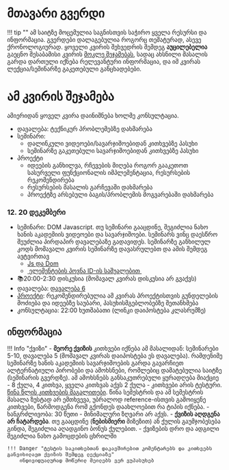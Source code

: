 # მთავარი გვერდი
!!! tip ""
	ამ საიტზე მოცემულია საგნისთვის საჭირო ყველა რესურსი და ინფორმაცია. გვერდები დალაგებულია როგორც თემატურად, ასევე ქრონოლოგიურად. 
	ყოველი კვირის შეხვედრის შემდეგ **აუცილებელია** გაეცნო შესაბამისი კვირის [მოკლე შეჯამებას](/22f/00_review), სადაც ახსნილი მასალის გარდა დართული იქნება რელევანტური ინფორმაცია, და იმ კვირას ლექცია/სემინარზე გაკეთებული განცხადებები. 

# ამ კვირის შეჯამება
ამიერიდან ყოველ კვირა დაინიშნება ხოლმე კონსულტაცია. 
- დავალება: ტექნიკურ პრობლემებზე დახმარება
- სემინარი: 
	- დალინკული ვიდეოები/სავარჯიშოებიდან კითხვებზე პასუხი
	- სემინარზე გაკეთებული სავარჯიშოებიდან კითხვებზე პასუხი
- პროექტი
	- იდეების განხილვა, რჩევების მიღება როგორ გააკეთოთ სასურველი ფუნქციონალის იმპლემენტაცია, რესურსების რეკომენდირება
	- რესურსების მასალის გარჩევაში დახმარება
	- პროექტზე არსებული ბაგის/პრობლემის მოგვარებაში დახმარება

### 12. 20 დეკემბერი
- სემინარი: DOM Javascript. თუ სემინარი გააცდინე, შეგიძლია ნახო ხანის აკადემიის ვიდეოები და სავარჯიშოები. სემინარს ვინც დაესწრო შეუძლია პირდაპირ დავალებაზე გადავიდეს. სემინარზე განხილულ კოდს მომავალი კვირის სემინარზე დავასრულებთ და ამის შემდეგ ავტვირთავ
	- [Js და Dom][1]
	- [ ელემენტების პოვნა ID-ის საშუალებით ][2]
- 📚20:00-2:30 დისკუსია (მომავალ კვირას დისკუსია არ გვაქვს)
- დავალება: [დავალება 6][3]
- [პროექტი][4]: რეკომენდირებულია ამ კვირას პროექტისთვის გუნდელების მოძიება და იდეებზე საუბარი, პასუხისმგებლობებზე შეთანხმება
- კონსულტაცია: 22:00 ხუთშაბათი (ლინკი დაიპოსტება კლასრუმზე)


## ინფორმაცია
!!! Info "ქვიზი"
	- **მეორე ქვიზის** კითხვები იქნება ამ მასალიდან: სემინარები 5-10, დავალება 5 (მომავალ კვირას დაიპოსტება ეს დავალება). რამდენიმე სემინარზე ხანის აკადემიის სავარჯიშოების გარდა გავარჩიეთ ალტერნატიული პირობები და ამოხსნები, რომლებიც დამატებულია საიტზე (სემინარის გვერდზე). ამ ამოხსნებს განსაკუთრებული ყურადღება მიაქციე
	- 8 ქულა, 4 კითხვა, ყველა კითხვას აქვს 2 ქულა
	    - კითხვები არის ტესტური. [წინა წლის კითხვების მაგალითები](https://freeuni-digital-technologies.github.io/question-archive/2022-spring/quiz2/). წინა სემესტრის და ამ სემესტრის მასალა ზუსტად არ ემთხვევა, უბრალოდ reference-ისთვის გამოიყენე კითხვები, წარმოდგენა რომ გქონდეს დაახლოებით რა ტიპის იქნება.
	- ხანგრძლივობა: 30 წუთი
	- მინიმალური ზღვარი არ აქვს. 
	- **ქვიზის აღდგენა არ ჩატარდება**. თუ გააცდინე (**ნებისმიერი** მიზეზით) ან ქულის გაუმჯობესება გინდა, შეგიძლია აღადგინო ბონუს ქულებით. 
	- ქვიზების დრო და ადგილი შეგიძლია ნახო გამოცდების ცხრილში
	
	
	!!! Danger "ტესტის საკითხებთან დაკავშირებით კომენტარებს და კითხვებს განვიხილავთ ქვიზის შემდეგ ლექციაზე"
		ინდივიდუალურად მოწერილ მეილებს ვერ ვუპასუხებ

	
		


[1]:	https://ka.khanacademy.org/computing/computer-programming/html-css-js/js-and-the-dom/pt/putting-js-in-a-webpage
[2]:	https://ka.khanacademy.org/computing/computer-programming/html-css-js/html-js-dom-access/pt/finding-elements-by-id "https://ka.khanacademy.org/computing/computer-programming/html-css-js/html-js-dom-access/pt/finding-elements-by-id"
[3]:	/22f/homework/web_hws
[4]:	/22f/05_project